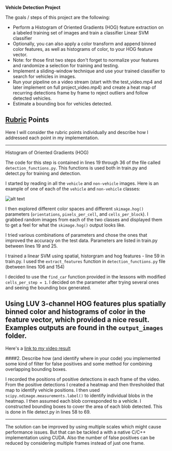 **Vehicle Detection Project**

The goals / steps of this project are the following:

* Perform a Histogram of Oriented Gradients (HOG) feature extraction on a labeled training set of images and train a classifier Linear SVM classifier
* Optionally, you can also apply a color transform and append binned color features, as well as histograms of color, to your HOG feature vector. 
* Note: for those first two steps don't forget to normalize your features and randomize a selection for training and testing.
* Implement a sliding-window technique and use your trained classifier to search for vehicles in images.
* Run your pipeline on a video stream (start with the test_video.mp4 and later implement on full project_video.mp4) and create a heat map of recurring detections frame by frame to reject outliers and follow detected vehicles.
* Estimate a bounding box for vehicles detected.

[//]: # (Image References)
[image1]: ./examples/car_not_car.png
[image2]: ./examples/HOG_example.jpg
[image3]: ./examples/sliding_windows.jpg
[image4]: ./examples/sliding_window.jpg
[image5]: ./examples/bboxes_and_heat.png
[image6]: ./examples/labels_map.png
[image7]: ./examples/output_bboxes.png
[video1]: ./project_video.mp4

## [Rubric](https://review.udacity.com/#!/rubrics/513/view) Points
Here I will consider the rubric points individually and describe how I addressed each point in my implementation.  

---

Histogram of Oriented Gradients (HOG)

The code for this step is contained  in lines 19 through 36 of the file called `detection_functions.py`. This functions is used both in train.py
and detect.py for training and detection.

I started by reading in all the `vehicle` and `non-vehicle` images.  Here is an example of one of each of the `vehicle` and `non-vehicle` classes:

![alt text][image1]

I then explored different color spaces and different `skimage.hog()` parameters (`orientations`, `pixels_per_cell`, and `cells_per_block`).  I grabbed random images from each of the two classes and displayed them to get a feel for what the `skimage.hog()` output looks like.


I tried various combinations of parameters and chose the ones that improved the accuracy on the test data. Parameters are listed in train.py between lines 19 and 25.


I trained a linear SVM using spatial, historgram and hog features - line 59 in train.py. I used the `extract_features` function in `detection_functions.py` file (between lines 106 and 154)


I decided to use the `find_car` function provided in the lessons with modified `cells_per_step = 1`. I decided on the parameter after trying several ones and seeing the bounding box generated.

Using LUV 3-channel HOG features plus spatially binned color and histograms of color in the feature vector, which provided a nice result. Examples outputs are found in the `output_images` folder. 
---

Here's a [link to my video result](./tracked_video.mp4)


####2. Describe how (and identify where in your code) you implemented some kind of filter for false positives and some method for combining overlapping bounding boxes.

I recorded the positions of positive detections in each frame of the video.  From the positive detections I created a heatmap and then thresholded that map to identify vehicle positions.  I then used `scipy.ndimage.measurements.label()` to identify individual blobs in the heatmap.  I then assumed each blob corresponded to a vehicle.  I constructed bounding boxes to cover the area of each blob detected.  This is done in file detect.py in lines 58 to 69.

---

The solution can be improved by using multiple scales which might cause performance issues. But that can be tackled a with a native C/C++ implementation using CUDA. Also the number of false positives can be reduced by considering multiple frames instead of just one frame.


